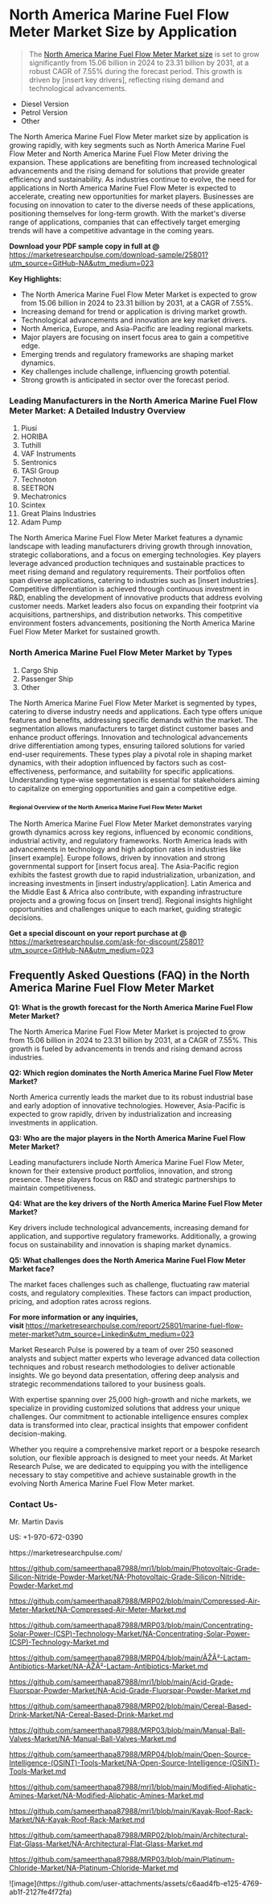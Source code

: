 <h1>North America Marine Fuel Flow Meter Market&nbsp;Size by Application</h1><blockquote><p>The <a href="https://marketresearchpulse.com/download-sample/25801?utm_source=GitHub-NA&amp;utm_medium=023">North America Marine Fuel Flow Meter Market size</a> is set to grow significantly from 15.06 billion in 2024 to 23.31 billion by 2031, at a robust CAGR of 7.55% during the forecast period. This growth is driven by [insert key drivers], reflecting rising demand and technological advancements.</p></blockquote><ul><li>Diesel Version<li> Petrol Version<li> Other</li></ul><p>The North America Marine Fuel Flow Meter market size by application is growing rapidly, with key segments such as North America Marine Fuel Flow Meter and North America Marine Fuel Flow Meter driving the expansion. These applications are benefiting from increased technological advancements and the rising demand for solutions that provide greater efficiency and sustainability. As industries continue to evolve, the need for applications in North America Marine Fuel Flow Meter is expected to accelerate, creating new opportunities for market players. Businesses are focusing on innovation to cater to the diverse needs of these applications, positioning themselves for long-term growth. With the market's diverse range of applications, companies that can effectively target emerging trends will have a competitive advantage in the coming years.</p><p><strong>Download your PDF sample copy in full at @ </strong><a href="https://marketresearchpulse.com/download-sample/25801?utm_source=GitHub-NA&amp;utm_medium=023">https://marketresearchpulse.com/download-sample/25801?utm_source=GitHub-NA&amp;utm_medium=023</a></p><p><strong>Key Highlights: </strong></p><ul><li>The North America Marine Fuel Flow Meter Market is expected to grow from 15.06 billion in 2024 to 23.31 billion by 2031, at a CAGR of 7.55%.</li><li>Increasing demand for trend or application is driving market growth.</li><li>Technological advancements and innovation are key market drivers.</li><li>North America, Europe, and Asia-Pacific are leading regional markets.</li><li>Major players are focusing on insert focus area to gain a competitive edge.</li><li>Emerging trends and regulatory frameworks are shaping market dynamics.</li><li>Key challenges include challenge, influencing growth potential.</li><li>Strong growth is anticipated in sector over the forecast period.</li></ul><h3>Leading Manufacturers in the North America Marine Fuel Flow Meter Market: A Detailed Industry Overview</h3><ol><li>Piusi</li><li>HORIBA</li><li>Tuthill</li><li>VAF Instruments</li><li>Sentronics</li><li>TASI Group</li><li>Technoton</li><li>SEETRON</li><li>Mechatronics</li><li>Scintex</li><li>Great Plains Industries</li><li>Adam Pump</li></ol><div class="flex max-w-full flex-col flex-grow"><div class="min-h-8 text-message flex w-full flex-col items-end gap-2 whitespace-normal break-words [.text-message+&amp;]:mt-5" dir="auto" data-message-author-role="assistant" data-message-id="fd8432e4-4910-450d-b182-61b7bfb0a01f" data-message-model-slug="gpt-4o"><div class="flex w-full flex-col gap-1 empty:hidden first:pt-[3px]"><div class="markdown prose w-full break-words dark:prose-invert light"><p>The North America Marine Fuel Flow Meter Market features a dynamic landscape with leading manufacturers driving growth through innovation, strategic collaborations, and a focus on emerging technologies. Key players leverage advanced production techniques and sustainable practices to meet rising demand and regulatory requirements. Their portfolios often span diverse applications, catering to industries such as [insert industries]. Competitive differentiation is achieved through continuous investment in R&amp;D, enabling the development of innovative products that address evolving customer needs. Market leaders also focus on expanding their footprint via acquisitions, partnerships, and distribution networks. This competitive environment fosters advancements, positioning the North America Marine Fuel Flow Meter Market for sustained growth.</p></div></div></div></div><h3>North America Marine Fuel Flow Meter Market by Types</h3><ol><li>Cargo Ship<li> Passenger Ship<li> Other</li></ol><div class="flex max-w-full flex-col flex-grow"><div class="min-h-8 text-message flex w-full flex-col items-end gap-2 whitespace-normal break-words [.text-message+&amp;]:mt-5" dir="auto" data-message-author-role="assistant" data-message-id="084470be-0bb7-4664-bddf-5156b4f41249" data-message-model-slug="gpt-4o-mini"><div class="flex w-full flex-col gap-1 empty:hidden first:pt-[3px]"><div class="markdown prose w-full break-words dark:prose-invert light"><p>The North America Marine Fuel Flow Meter Market is segmented by types, catering to diverse industry needs and applications. Each type offers unique features and benefits, addressing specific demands within the market. The segmentation allows manufacturers to target distinct customer bases and enhance product offerings. Innovation and technological advancements drive differentiation among types, ensuring tailored solutions for varied end-user requirements. These types play a pivotal role in shaping market dynamics, with their adoption influenced by factors such as cost-effectiveness, performance, and suitability for specific applications. Understanding type-wise segmentation is essential for stakeholders aiming to capitalize on emerging opportunities and gain a competitive edge.</p></div></div></div></div><h3><span style="font-size: 11px;">Regional Overview of the North America Marine Fuel Flow Meter Market</span></h3><div class="flex max-w-full flex-col flex-grow"><div class="min-h-8 text-message flex w-full flex-col items-end gap-2 whitespace-normal break-words [.text-message+&amp;]:mt-5" dir="auto" data-message-author-role="assistant" data-message-id="e9038762-ce64-4e30-91c9-9bd413514231" data-message-model-slug="gpt-4o-mini"><div class="flex w-full flex-col gap-1 empty:hidden first:pt-[3px]"><div class="markdown prose w-full break-words dark:prose-invert light"><p>The North America Marine Fuel Flow Meter Market demonstrates varying growth dynamics across key regions, influenced by economic conditions, industrial activity, and regulatory frameworks. North America leads with advancements in technology and high adoption rates in industries like [insert example]. Europe follows, driven by innovation and strong governmental support for [insert focus area]. The Asia-Pacific region exhibits the fastest growth due to rapid industrialization, urbanization, and increasing investments in [insert industry/application]. Latin America and the Middle East &amp; Africa also contribute, with expanding infrastructure projects and a growing focus on [insert trend]. Regional insights highlight opportunities and challenges unique to each market, guiding strategic decisions.</p></div></div></div></div><p><strong>Get a special discount on your report purchase at @ </strong><a href="https://marketresearchpulse.com/ask-for-discount/25801?utm_source=GitHub-NA&amp;utm_medium=023">https://marketresearchpulse.com/ask-for-discount/25801?utm_source=GitHub-NA&amp;utm_medium=023</a></p><h2>Frequently Asked Questions (FAQ) in the North America Marine Fuel Flow Meter Market</h2><p><strong>Q1: What is the growth forecast for the North America Marine Fuel Flow Meter Market?</strong></p><p>The North America Marine Fuel Flow Meter Market is projected to grow from 15.06 billion in 2024 to 23.31 billion by 2031, at a CAGR of 7.55%. This growth is fueled by advancements in trends and rising demand across industries.</p><p><strong>Q2: Which region dominates the North America Marine Fuel Flow Meter Market?</strong></p><p>North America currently leads the market due to its robust industrial base and early adoption of innovative technologies. However, Asia-Pacific is expected to grow rapidly, driven by industrialization and increasing investments in application.</p><p><strong>Q3: Who are the major players in the North America Marine Fuel Flow Meter Market?</strong></p><p>Leading manufacturers include North America Marine Fuel Flow Meter, known for their extensive product portfolios, innovation, and strong presence. These players focus on R&amp;D and strategic partnerships to maintain competitiveness.</p><p><strong>Q4: What are the key drivers of the North America Marine Fuel Flow Meter Market?</strong></p><p>Key drivers include technological advancements, increasing demand for application, and supportive regulatory frameworks. Additionally, a growing focus on sustainability and innovation is shaping market dynamics.</p><p><strong>Q5: What challenges does the North America Marine Fuel Flow Meter Market face?</strong></p><p>The market faces challenges such as challenge, fluctuating raw material costs, and regulatory complexities. These factors can impact production, pricing, and adoption rates across regions.</p><p><strong>For more information or any inquiries, visit&nbsp;</strong><a href="https://marketresearchpulse.com/report/25801/marine-fuel-flow-meter-market?utm_source=Linkedin&utm_medium=023">https://marketresearchpulse.com/report/25801/marine-fuel-flow-meter-market?utm_source=Linkedin&utm_medium=023</a></p><p>Market Research Pulse is powered by a team of over 250 seasoned analysts and subject matter experts who leverage advanced data collection techniques and robust research methodologies to deliver actionable insights. We go beyond data presentation, offering deep analysis and strategic recommendations tailored to your business goals.</p><p>With expertise spanning over 25,000 high-growth and niche markets, we specialize in providing customized solutions that address your unique challenges. Our commitment to actionable intelligence ensures complex data is transformed into clear, practical insights that empower confident decision-making.</p><p>Whether you require a comprehensive market report or a bespoke research solution, our flexible approach is designed to meet your needs. At Market Research Pulse, we are dedicated to equipping you with the intelligence necessary to stay competitive and achieve sustainable growth in the evolving North America Marine Fuel Flow Meter market.</p><h3><strong>Contact Us-</strong></h3><p>Mr. Martin Davis</p><p>US: +1-970-672-0390</p><p>https://marketresearchpulse.com/</p><p><a href="https://github.com/sameerthapa87988/mri1/blob/main/Photovoltaic-Grade-Silicon-Nitride-Powder-Market/NA-Photovoltaic-Grade-Silicon-Nitride-Powder-Market.md">https://github.com/sameerthapa87988/mri1/blob/main/Photovoltaic-Grade-Silicon-Nitride-Powder-Market/NA-Photovoltaic-Grade-Silicon-Nitride-Powder-Market.md</a></p><p><a href="https://github.com/sameerthapa87988/MRP02/blob/main/Compressed-Air-Meter-Market/NA-Compressed-Air-Meter-Market.md">https://github.com/sameerthapa87988/MRP02/blob/main/Compressed-Air-Meter-Market/NA-Compressed-Air-Meter-Market.md</a></p><p><a href="https://github.com/sameerthapa87988/MRP03/blob/main/Concentrating-Solar-Power-(CSP)-Technology-Market/NA-Concentrating-Solar-Power-(CSP)-Technology-Market.md">https://github.com/sameerthapa87988/MRP03/blob/main/Concentrating-Solar-Power-(CSP)-Technology-Market/NA-Concentrating-Solar-Power-(CSP)-Technology-Market.md</a></p><p><a href="https://github.com/sameerthapa87988/MRP04/blob/main/ÃŽÂ²-Lactam-Antibiotics-Market/NA-ÃŽÂ²-Lactam-Antibiotics-Market.md">https://github.com/sameerthapa87988/MRP04/blob/main/ÃŽÂ²-Lactam-Antibiotics-Market/NA-ÃŽÂ²-Lactam-Antibiotics-Market.md</a></p><p><a href="https://github.com/sameerthapa87988/mri1/blob/main/Acid-Grade-Fluorspar-Powder-Market/NA-Acid-Grade-Fluorspar-Powder-Market.md">https://github.com/sameerthapa87988/mri1/blob/main/Acid-Grade-Fluorspar-Powder-Market/NA-Acid-Grade-Fluorspar-Powder-Market.md</a></p><p><a href="https://github.com/sameerthapa87988/MRP02/blob/main/Cereal-Based-Drink-Market/NA-Cereal-Based-Drink-Market.md">https://github.com/sameerthapa87988/MRP02/blob/main/Cereal-Based-Drink-Market/NA-Cereal-Based-Drink-Market.md</a></p><p><a href="https://github.com/sameerthapa87988/MRP03/blob/main/Manual-Ball-Valves-Market/NA-Manual-Ball-Valves-Market.md">https://github.com/sameerthapa87988/MRP03/blob/main/Manual-Ball-Valves-Market/NA-Manual-Ball-Valves-Market.md</a></p><p><a href="https://github.com/sameerthapa87988/MRP04/blob/main/Open-Source-Intelligence-(OSINT)-Tools-Market/NA-Open-Source-Intelligence-(OSINT)-Tools-Market.md">https://github.com/sameerthapa87988/MRP04/blob/main/Open-Source-Intelligence-(OSINT)-Tools-Market/NA-Open-Source-Intelligence-(OSINT)-Tools-Market.md</a></p><p><a href="https://github.com/sameerthapa87988/mri1/blob/main/Modified-Aliphatic-Amines-Market/NA-Modified-Aliphatic-Amines-Market.md">https://github.com/sameerthapa87988/mri1/blob/main/Modified-Aliphatic-Amines-Market/NA-Modified-Aliphatic-Amines-Market.md</a></p><p><a href="https://github.com/sameerthapa87988/mri1/blob/main/Kayak-Roof-Rack-Market/NA-Kayak-Roof-Rack-Market.md">https://github.com/sameerthapa87988/mri1/blob/main/Kayak-Roof-Rack-Market/NA-Kayak-Roof-Rack-Market.md</a></p><p><a href="https://github.com/sameerthapa87988/MRP02/blob/main/Architectural-Flat-Glass-Market/NA-Architectural-Flat-Glass-Market.md">https://github.com/sameerthapa87988/MRP02/blob/main/Architectural-Flat-Glass-Market/NA-Architectural-Flat-Glass-Market.md</a></p><p><a href="https://github.com/sameerthapa87988/MRP03/blob/main/Platinum-Chloride-Market/NA-Platinum-Chloride-Market.md">https://github.com/sameerthapa87988/MRP03/blob/main/Platinum-Chloride-Market/NA-Platinum-Chloride-Market.md</a></p>
![image](https://github.com/user-attachments/assets/c6aad4fb-e125-4769-ab1f-2127fe4f72fa)
